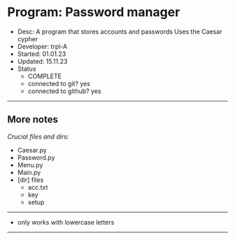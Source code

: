 # Program:      Password manager
- Desc:         A program that stores accounts and passwords
                Uses the Caesar cypher
- Developer:    trpl-A
- Started:      01.01.23
- Updated:      15.11.23
- Status
    * COMPLETE
    * connected to git?     yes
    * connected to github?  yes
---

## More notes
_Crucial files and dirs:_
- Caesar.py
- Password.py
- Menu.py
- Main.py
- [dir] files
    * acc.txt
    * key
    * setup
---

- only works with lowercase letters
---